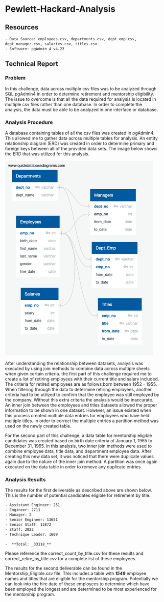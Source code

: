 # Pewlett-Hackard-Analysis

## Resources
    - Data Source: employees.csv, departments.csv, dept_emp.csv, dept_manager.csv, salaries.csv, titles.csv
    - Software: pgAdmin 4 v4.23

## Technical Report
### Problem
In this challenge, data across multiple csv files was to be analyzed through SQL pgAdmin4 in order to determine retirement and mentorship eligibility. The issue to overcome is that all the data required for analysis is located in multiple csv files rather than one database. In order to complete the analysis, the data must be able to be analyzed in one interface or database.

### Analysis Procedure
A database containing tables of all the csv files was created in pgAdmin4. This allowed me to gather data across multiple tables for analysis. An entity relationship diagram (ERD) was created in order to determine primary and foreign keys between all of the provided data sets. The image below shows the ERD that was utilized for this analysis.

![Entity Relationship Diagram (ERD)](EmployeeDB.png)

After understanding the relationship between datasets, analysis was executed by using join methods to combine data across multiple sheets when given certain criteria. the first part of this challenge required me to create a list of retiring employees with their current title and salary included. The criteria for retired employees are as follows;born between 1952 - 1955. When filtering through the data to determine retiring employees, another criteria had to be utilized to confirm that the employee was still employed by the company. Without this extra criteria the analysis would be inaccurate. An inner join between the employees and titles datasets allowed the proper information to be shown in one dataset. However, an issue existed when this process created multiple data entries for employees who have held multiple titles. In order to correct the multiple entries a partition method was used on the newly created table.

For the second part of this challenge, a data table for mentorship eligible candidates was created based on birth date criteria of January 1, 1965 to December 31, 1965. In this analysis, two inner join methods were used to combine employee data, title data, and department employee data. After creating this new data set, it was noticed that there were duplicate values again due to the nature of the inner join method. A partition was once again executed on the data table in order to remove any duplicate entries. 

### Analysis Results
The results for the first deliverable as described above are shown below. This is the number of potential candidates eligible for retirement by title.

    - Assistant Engineer: 251
    - Engineer: 2711
    - Manager: 2
    - Senior Engineer: 13651
    - Senior Staff: 12872
    - Staff: 2022
    - Technique Leader: 1609
  
    -  **Total: _33118_**

Please reference the correct_count_by_title.csv for these results and correct_retire_by_title.csv for a complete list of these employees.

The results for the second deliverable can be found in the Mentorship_Eligible.csv file. This includes a table with **_1549_** employee names and titles that are eligible for the mentorship program. Potentially we can look into the hire date of these employees to determine which have been employed the longest and are determined to be most experienced for the mentorship program.